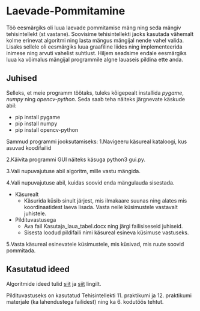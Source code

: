 # Laevade-Pommitamine
Töö eesmärgiks oli luua laevade pommitamise mäng ning seda mängiv tehisintellekt (st vastane). Soovisime tehisintellekti jaoks kasutada vähemalt kolme erinevat algoritmi ning lasta mängus mängijal nende vahel valida. Lisaks sellele oli eesmärgiks luua graafiline liides ning implementeerida inimese ning arvuti vahelist suhtlust. Hiljem seadsime endale eesmärgiks luua ka võimalus mängijal programmile algne lauaseis pildina ette anda.

## Juhised
Selleks, et meie programm töötaks, tuleks kõigepealt installida *pygame*, *numpy* ning *opencv-python*. Seda saab teha näiteks järgnevate käskude abil:
* pip install pygame
* pip install numpy
* pip install opencv-python

Sammud programmi jooksutamiseks:
1.Navigeeru käsureal kataloogi, kus asuvad koodifailid

2.Käivita programmi GUI näiteks käsuga python3 gui.py. 

3.Vali nupuvajutuse abil algoritm, mille vastu mängida. 

4.Vali nupuvajutuse abil, kuidas soovid enda mängulauda sisestada.

* Käsurealt
    * Käsurida küsib sinult järjest, mis ilmakaare suunas ning alates mis koordinaatidest laeva lisada. Vasta neile küsimustele vastavalt juhistele.
* Pildituvastusega
    * Ava fail Kasutaja_laua_tabel.docx ning järgi failisiseseid juhiseid.
    * Sisesta loodud pildifaili nimi käsureal esineva küsimuse vastuseks.
    
5.Vasta käsureal esinevatele küsimustele, mis küsivad, mis ruute soovid pommitada.

## Kasutatud ideed
Algoritmide ideed tulid [siit](https://www.datagenetics.com/blog/december32011/) ja [siit](https://paulvanderlaken.com/2019/01/21/beating-battleships-with-algorithms-and-ai/) lingilt.

Pildituvastuseks on kasutatud Tehisintellekti 11. praktikumi ja 12. praktikumi materjale (ka lahendustega failidest) ning ka 6. kodutöös tehtut.
